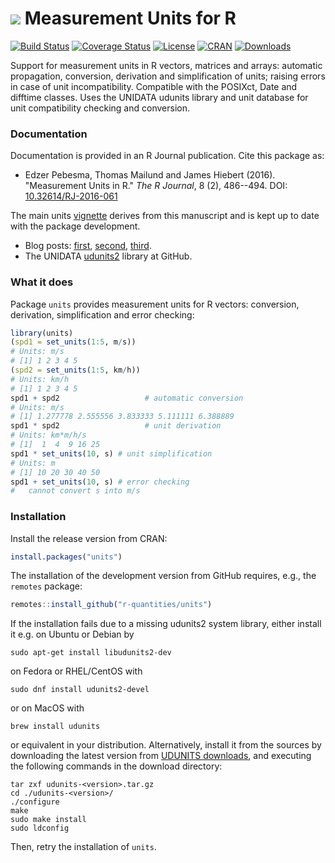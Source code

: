 # <img src="https://avatars1.githubusercontent.com/u/32303769?s=40&v=4"> Measurement Units for R

<!-- badges: start -->
[![Build Status](https://github.com/r-quantities/units/workflows/build/badge.svg)](https://github.com/r-quantities/units/actions)
[![Coverage Status](https://img.shields.io/codecov/c/github/r-quantities/units/master.svg)](https://app.codecov.io/github/r-quantities/units?branch=master)
[![License](http://img.shields.io/badge/license-GPL%20%28%3E=%202%29-brightgreen.svg?style=flat)](http://www.gnu.org/licenses/gpl-2.0.html) [![CRAN](https://www.r-pkg.org/badges/version/units)](https://cran.r-project.org/package=units)
[![Downloads](https://cranlogs.r-pkg.org/badges/units?color=brightgreen)](https://www.r-pkg.org/pkg/units)
<!-- badges: end -->

Support for measurement units in R vectors, matrices
and arrays: automatic propagation, conversion, derivation
and simplification of units; raising errors in case of unit
incompatibility. Compatible with the POSIXct, Date and difftime 
classes. Uses the UNIDATA udunits library and unit database for 
unit compatibility checking and conversion.

### Documentation

Documentation is provided in an R Journal publication. Cite this package as:

- Edzer Pebesma, Thomas Mailund and James Hiebert (2016). "Measurement Units in R."
  _The R Journal_, 8 (2), 486--494. 
  DOI: [10.32614/RJ-2016-061](https://doi.org/10.32614/RJ-2016-061)

The main units
[vignette](https://r-quantities.github.io/units/articles/measurement_units_in_R.html)
derives from this manuscript and is kept up to date with the package development.

- Blog posts: [first](https://r-spatial.org/r/2016/06/10/units.html),
  [second](https://r-spatial.org/r/2016/08/16/units2.html),
  [third](https://r-spatial.org/r/2016/09/29/plot_units.html).
- The UNIDATA [udunits2](https://github.com/Unidata/UDUNITS-2) library at GitHub.

### What it does

Package `units` provides
measurement units for R vectors: conversion, derivation, simplification and error checking:

```r
library(units)
(spd1 = set_units(1:5, m/s))
# Units: m/s
# [1] 1 2 3 4 5
(spd2 = set_units(1:5, km/h))
# Units: km/h
# [1] 1 2 3 4 5
spd1 + spd2                   # automatic conversion
# Units: m/s
# [1] 1.277778 2.555556 3.833333 5.111111 6.388889
spd1 * spd2                   # unit derivation
# Units: km*m/h/s
# [1]  1  4  9 16 25
spd1 * set_units(10, s) # unit simplification
# Units: m
# [1] 10 20 30 40 50
spd1 + set_units(10, s) # error checking
#   cannot convert s into m/s
```

### Installation

Install the release version from CRAN:

```r
install.packages("units")
```

The installation of the development version from GitHub requires, e.g., the `remotes` package:

```r
remotes::install_github("r-quantities/units")
```

If the installation fails due to a missing udunits2 system library, either install it e.g. on Ubuntu or Debian by

```
sudo apt-get install libudunits2-dev
```
on Fedora or RHEL/CentOS with
```
sudo dnf install udunits2-devel
```
or on MacOS with
```
brew install udunits
```
or equivalent in your distribution. Alternatively, install it from the sources by downloading the latest version from [UDUNITS downloads](https://downloads.unidata.ucar.edu/udunits/), and executing the following commands in the download directory:

```
tar zxf udunits-<version>.tar.gz
cd ./udunits-<version>/
./configure
make
sudo make install
sudo ldconfig
```

Then, retry the installation of `units`.
